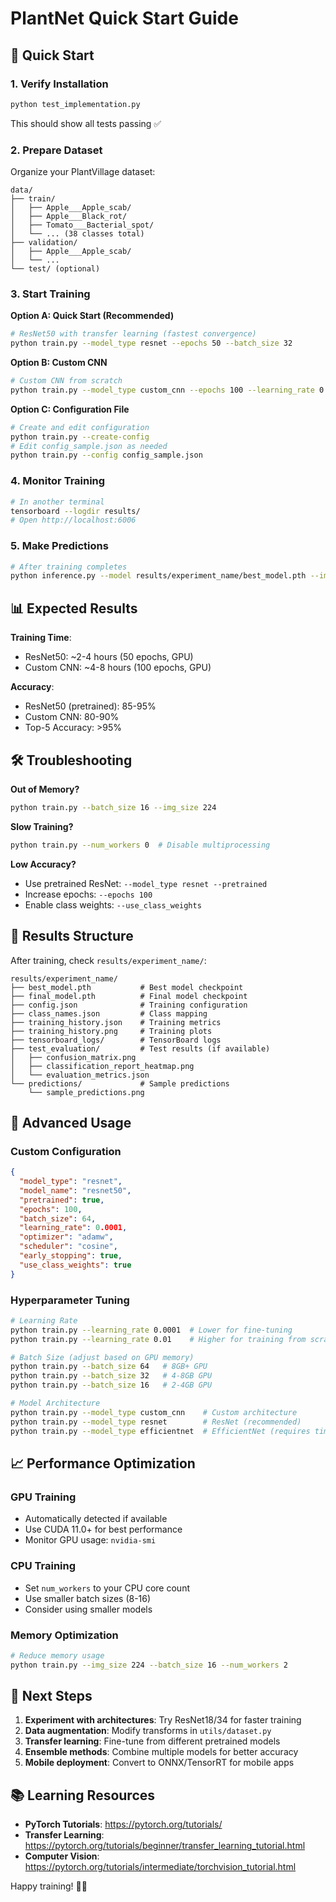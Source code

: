 # PlantNet Quick Start Guide

## 🚀 Quick Start

### 1. Verify Installation
```bash
python test_implementation.py
```
This should show all tests passing ✅

### 2. Prepare Dataset
Organize your PlantVillage dataset:
```
data/
├── train/
│   ├── Apple___Apple_scab/
│   ├── Apple___Black_rot/
│   ├── Tomato___Bacterial_spot/
│   └── ... (38 classes total)
├── validation/
│   ├── Apple___Apple_scab/
│   └── ...
└── test/ (optional)
```

### 3. Start Training

**Option A: Quick Start (Recommended)**
```bash
# ResNet50 with transfer learning (fastest convergence)
python train.py --model_type resnet --epochs 50 --batch_size 32
```

**Option B: Custom CNN**
```bash
# Custom CNN from scratch
python train.py --model_type custom_cnn --epochs 100 --learning_rate 0.001
```

**Option C: Configuration File**
```bash
# Create and edit configuration
python train.py --create-config
# Edit config_sample.json as needed
python train.py --config config_sample.json
```

### 4. Monitor Training
```bash
# In another terminal
tensorboard --logdir results/
# Open http://localhost:6006
```

### 5. Make Predictions
```bash
# After training completes
python inference.py --model results/experiment_name/best_model.pth --image path/to/leaf.jpg
```

## 📊 Expected Results

**Training Time**: 
- ResNet50: ~2-4 hours (50 epochs, GPU)
- Custom CNN: ~4-8 hours (100 epochs, GPU)

**Accuracy**:
- ResNet50 (pretrained): 85-95%
- Custom CNN: 80-90%
- Top-5 Accuracy: >95%

## 🛠 Troubleshooting

**Out of Memory?**
```bash
python train.py --batch_size 16 --img_size 224
```

**Slow Training?**
```bash
python train.py --num_workers 0  # Disable multiprocessing
```

**Low Accuracy?**
- Use pretrained ResNet: `--model_type resnet --pretrained`
- Increase epochs: `--epochs 100`
- Enable class weights: `--use_class_weights`

## 📁 Results Structure
After training, check `results/experiment_name/`:
```
results/experiment_name/
├── best_model.pth           # Best model checkpoint
├── final_model.pth          # Final model checkpoint
├── config.json              # Training configuration
├── class_names.json         # Class mapping
├── training_history.json    # Training metrics
├── training_history.png     # Training plots
├── tensorboard_logs/        # TensorBoard logs
├── test_evaluation/         # Test results (if available)
│   ├── confusion_matrix.png
│   ├── classification_report_heatmap.png
│   └── evaluation_metrics.json
└── predictions/             # Sample predictions
    └── sample_predictions.png
```

## 🔧 Advanced Usage

### Custom Configuration
```json
{
  "model_type": "resnet",
  "model_name": "resnet50",
  "pretrained": true,
  "epochs": 100,
  "batch_size": 64,
  "learning_rate": 0.0001,
  "optimizer": "adamw",
  "scheduler": "cosine",
  "early_stopping": true,
  "use_class_weights": true
}
```

### Hyperparameter Tuning
```bash
# Learning Rate
python train.py --learning_rate 0.0001  # Lower for fine-tuning
python train.py --learning_rate 0.01    # Higher for training from scratch

# Batch Size (adjust based on GPU memory)
python train.py --batch_size 64   # 8GB+ GPU
python train.py --batch_size 32   # 4-8GB GPU
python train.py --batch_size 16   # 2-4GB GPU

# Model Architecture
python train.py --model_type custom_cnn    # Custom architecture
python train.py --model_type resnet        # ResNet (recommended)
python train.py --model_type efficientnet  # EfficientNet (requires timm)
```

## 📈 Performance Optimization

### GPU Training
- Automatically detected if available
- Use CUDA 11.0+ for best performance
- Monitor GPU usage: `nvidia-smi`

### CPU Training
- Set `num_workers` to your CPU core count
- Use smaller batch sizes (8-16)
- Consider using smaller models

### Memory Optimization
```bash
# Reduce memory usage
python train.py --img_size 224 --batch_size 16 --num_workers 2
```

## 🎯 Next Steps

1. **Experiment with architectures**: Try ResNet18/34 for faster training
2. **Data augmentation**: Modify transforms in `utils/dataset.py`
3. **Transfer learning**: Fine-tune from different pretrained models
4. **Ensemble methods**: Combine multiple models for better accuracy
5. **Mobile deployment**: Convert to ONNX/TensorRT for mobile apps

## 📚 Learning Resources

- **PyTorch Tutorials**: https://pytorch.org/tutorials/
- **Transfer Learning**: https://pytorch.org/tutorials/beginner/transfer_learning_tutorial.html
- **Computer Vision**: https://pytorch.org/tutorials/intermediate/torchvision_tutorial.html

Happy training! 🌱📱